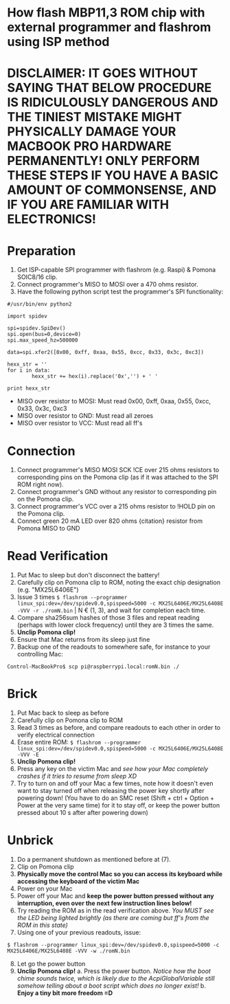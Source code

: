 # How flash MBP11,3 ROM chip with external programmer and flashrom using ISP method

# DISCLAIMER: IT GOES WITHOUT SAYING THAT BELOW PROCEDURE IS RIDICULOUSLY DANGEROUS AND THE TINIEST MISTAKE MIGHT PHYSICALLY DAMAGE YOUR MACBOOK PRO HARDWARE PERMANENTLY! ONLY PERFORM THESE STEPS IF YOU HAVE A BASIC AMOUNT OF COMMONSENSE, AND IF YOU ARE FAMILIAR WITH ELECTRONICS!

# Preparation
1. Get ISP-capable SPI programmer with flashrom (e.g. Raspi) & Pomona SOIC8/16 clip.
2. Connect programmer's MISO to MOSI over a 470 ohms resistor.
3. Have the following python script test the programmer's SPI functionality:
```
#/usr/bin/env python2

import spidev

spi=spidev.SpiDev()
spi.open(bus=0,device=0)
spi.max_speed_hz=500000

data=spi.xfer2([0x00, 0xff, 0xaa, 0x55, 0xcc, 0x33, 0x3c, 0xc3])

hexx_str = ''
for i in data:
        hexx_str += hex(i).replace('0x','') + ' '

print hexx_str
```
  * MISO over resistor to MOSI: Must read 0x00, 0xff, 0xaa, 0x55, 0xcc, 0x33, 0x3c, 0xc3
  * MISO over resistor to GND: Must read all zeroes
  * MISO over resistor to VCC: Must read all ff's

# Connection
1. Connect programmer's MISO MOSI SCK !CE over 215 ohms resistors to corresponding pins on the Pomona clip (as if it was attached to the SPI ROM right now).
2. Connect programmer's GND without any resistor to corresponding pin on the Pomona clip.
3. Connect programmer's VCC over a 215 ohms resistor to !HOLD pin on the Pomona clip.
4. Connect green 20 mA LED over 820 ohms {citation} resistor from Pomona MISO to GND

# Read Verification
1. Put Mac to sleep but don't disconnect the battery!
2. Carefully clip on Pomona clip to ROM, noting the exact chip designation (e.g. "MX25L6406E")
3. Issue 3 times ```$ flashrom --programmer linux_spi:dev=/dev/spidev0.0,spispeed=5000 -c MX25L6406E/MX25L6408E -VVV -r ./romN.bin``` | N € (1, 3), and wait for completion each time.
4. Compare sha256sum hashes of those 3 files and repeat reading (perhaps with lower clock frequency) until they are 3 times the same.
5. __Unclip Pomona clip!__
6. Ensure that Mac returns from its sleep just fine
7. Backup one of the readouts to somewhere safe, for instance to your controlling Mac:
```
Control-MacBookPro$ scp pi@raspberrypi.local:romN.bin ./
```

# Brick
1. Put Mac back to sleep as before
2. Carefully clip on Pomona clip to ROM
3. Read 3 times as before, and compare readouts to each other in order to verify electrical connection
4. Erase entire ROM: ```$ flashrom --programmer linux_spi:dev=/dev/spidev0.0,spispeed=5000 -c MX25L6406E/MX25L6408E -VVV -E```
5. __Unclip Pomona clip!__
6. Press any key on the victim Mac and *see how your Mac completely crashes if it tries to resume from sleep XD*
7. Try to turn on and off your Mac a few times, note how it doesn't even want to stay turned off when releasing the power key shortly after powering down! (You have to do an SMC reset (Shift + ctrl + Option + Power at the very same time) for it to stay off, or keep the power button pressed about 10 s after after powering down)

# Unbrick
1. Do a permanent shutdown as mentioned before at (7).
2. Clip on Pomona clip
3. __Physically move the control Mac so you can access its keyboard while accessing the keyboard of the victim Mac__
4. Power on your Mac
5. Power off your Mac and __keep the power button pressed without any interruption, even over the next few instruction lines below!__
6. Try reading the ROM as in the read verification above. *You MUST see the LED being lighted brightly (as there are coming but ff's from the ROM in this state)*
7. Using one of your previous readouts, issue:
```
$ flashrom --programmer linux_spi:dev=/dev/spidev0.0,spispeed=5000 -c MX25L6406E/MX25L6408E -VVV -w ./romN.bin
```
8. Let go the power button
9. __Unclip Pomona clip!__
a. Press the power button. *Notice how the boot chime sounds twice, which is likely due to the AcpiGlobalVariable still somehow telling about a boot script which does no longer exist!*
b. __Enjoy a tiny bit more freedom =D__
